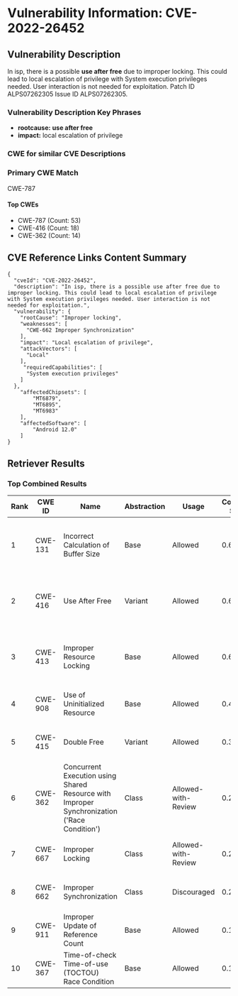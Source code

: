 # Vulnerability Information: CVE-2022-26452

## Vulnerability Description
In isp, there is a possible **use after free** due to improper locking. This could lead to local escalation of privilege with System execution privileges needed. User interaction is not needed for exploitation. Patch ID ALPS07262305 Issue ID ALPS07262305.

### Vulnerability Description Key Phrases
- **rootcause:** **use after free**
- **impact:** local escalation of privilege

### CWE for similar CVE Descriptions
### Primary CWE Match
CWE-787

#### Top CWEs
- CWE-787 (Count: 53)
- CWE-416 (Count: 18)
- CWE-362 (Count: 14)

## CVE Reference Links Content Summary
```
{
  "cveId": "CVE-2022-26452",
  "description": "In isp, there is a possible use after free due to improper locking. This could lead to local escalation of privilege with System execution privileges needed. User interaction is not needed for exploitation.",
  "vulnerability": {
    "rootCause": "Improper locking",
    "weaknesses": [
      "CWE-662 Improper Synchronization"
    ],
    "impact": "Local escalation of privilege",
    "attackVectors": [
      "Local"
    ],
     "requiredCapabilities": [
      "System execution privileges"
    ]
  },
    "affectedChipsets": [
        "MT6879",
        "MT6895",
        "MT6983"
    ],
    "affectedSoftware": [
        "Android 12.0"
    ]
}
```

## Retriever Results

### Top Combined Results

| Rank | CWE ID | Name | Abstraction | Usage | Combined Score | Retrievers | Individual Scores |
|------|--------|------|-------------|-------|---------------|------------|-------------------|
| 1 | CWE-131 | Incorrect Calculation of Buffer Size | Base | Allowed | 0.6498 | dense, sparse, graph | dense: 0.518, sparse: 0.253, graph: 0.689 |
| 2 | CWE-416 | Use After Free | Variant | Allowed | 0.6377 | dense, sparse, graph | dense: 0.555, sparse: 0.236, graph: 0.778 |
| 3 | CWE-413 | Improper Resource Locking | Base | Allowed | 0.6370 | dense, sparse, graph | dense: 0.552, sparse: 0.244, graph: 0.618 |
| 4 | CWE-908 | Use of Uninitialized Resource | Base | Allowed | 0.4115 | dense, sparse | dense: 0.538, sparse: 0.248 |
| 5 | CWE-415 | Double Free | Variant | Allowed | 0.3685 | sparse, graph | sparse: 0.213, graph: 0.776 |
| 6 | CWE-362 | Concurrent Execution using Shared Resource with Improper Synchronization ('Race Condition') | Class | Allowed-with-Review | 0.2747 | sparse, graph | sparse: 0.248, graph: 0.911 |
| 7 | CWE-667 | Improper Locking | Class | Allowed-with-Review | 0.2626 | dense, sparse | dense: 0.533, sparse: 0.315 |
| 8 | CWE-662 | Improper Synchronization | Class | Discouraged | 0.2152 | sparse, graph | sparse: 0.271, graph: 0.911 |
| 9 | CWE-911 | Improper Update of Reference Count | Base | Allowed | 0.1238 | sparse | sparse: 0.216 |
| 10 | CWE-367 | Time-of-check Time-of-use (TOCTOU) Race Condition | Base | Allowed | 0.1220 | sparse | sparse: 0.213 |

